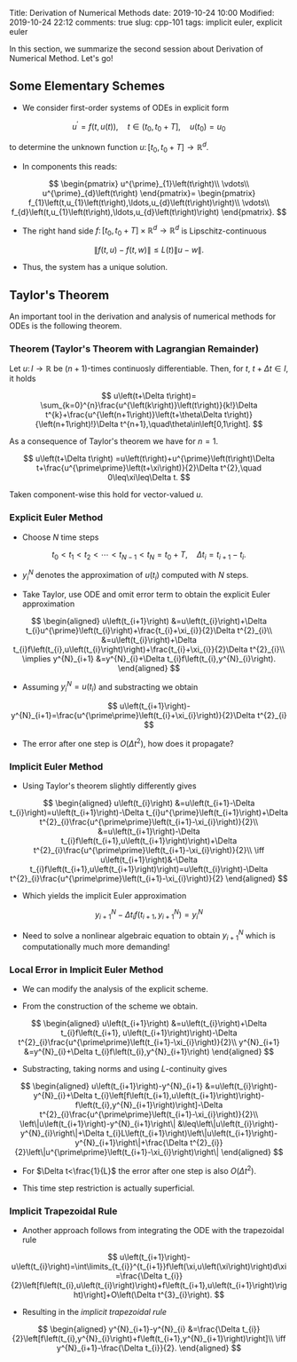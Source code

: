 Title: Derivation of Numerical Methods
date: 2019-10-24 10:00
Modified: 2019-10-24 22:12
comments: true
slug: cpp-101
tags: implicit euler, explicit euler

<!-- PELICAN_BEGIN_SUMMARY -->
In this section, we summarize the second session about Derivation of Numerical Method. Let's go!
<!-- PELICAN_END_SUMMARY -->

## Some Elementary Schemes

* We consider first-order systems of ODEs in explicit form

$$
u^{\prime}=f\left(t,u\left(t\right)\right),\quad
t\in\left(t_{0},t_{0}+T\right],\quad
u\left(t_{0}\right)=u_{0}\tag{11}
$$

to determine the unknown function $u\colon\left[t_{0},t_{0}+T\right]\rightarrow\mathbb{R}^{d}$.

* In components this reads:

$$
\begin{pmatrix}
u^{\prime}_{1}\left(t\right)\\
\vdots\\
u^{\prime}_{d}\left(t\right)
\end{pmatrix}=
\begin{pmatrix}
f_{1}\left(t,u_{1}\left(t\right),\ldots,u_{d}\left(t\right)\right)\\
\vdots\\
f_{d}\left(t,u_{1}\left(t\right),\ldots,u_{d}\left(t\right)\right)
\end{pmatrix}.
$$

* The right hand side $f\colon\left[t_{0},t_{0}+T\right]\times\mathbb{R}^{d}\rightarrow\mathbb{R}^d$ is Lipschitz-continuous

$$
\left\|f\left(t,u\right)-f\left(t,w\right)\right\|\leq L\left(t\right)\left\|u-w\right\|.
$$

* Thus, the system has a unique solution.

## Taylor's Theorem

An important tool in the derivation and analysis of numerical methods for ODEs is the following theorem.

### Theorem (Taylor's Theorem with Lagrangian Remainder)

Let $u\colon I\rightarrow\mathbb{R}$ be $\left(n+1\right)$-times continuosly differentiable. Then, for $t$, $t+\Delta t\in I$, it holds

$$
u\left(t+\Delta t\right)=
\sum_{k=0}^{n}\frac{u^{\left(k\right)}\left(t\right)}{k!}\Delta t^{k}+\frac{u^{\left(n+1\right)}\left(t+\theta\Delta t\right)}{\left(n+1\right)!}\Delta t^{n+1},\quad\theta\in\left[0,1\right].
$$

As a consequence of Taylor's theorem we have for $n=1$.

$$
u\left(t+\Delta t\right)
=u\left(t\right)+u^{\prime}\left(t\right)\Delta t+\frac{u^{\prime\prime}\left(t+\xi\right)}{2}\Delta t^{2},\quad
0\leq\xi\leq\Delta t.
$$

Taken component-wise this hold for vector-valued $u$.

### Explicit Euler Method

* Choose $N$ time steps

$$
t_{0}<t_{1}<t_{2}<\cdots<t_{N-1}<t_{N}
=t_{0}+T,\quad\Delta t_{i}=t_{i+1}-t_{i}.
$$

* $y^{N}_{i}$ denotes the approximation of $u\left(t_{i}\right)$ computed with $N$ steps.

* Take Taylor, use ODE and omit error term to obtain the explicit Euler approximation

$$
\begin{aligned}
u\left(t_{i+1}\right)
&=u\left(t_{i}\right)+\Delta t_{i}u^{\prime}\left(t_{i}\right)+\frac{t_{i}+\xi_{i}}{2}\Delta t^{2}_{i}\\
&=u\left(t_{i}\right)+\Delta t_{i}f\left(t_{i},u\left(t_{i}\right)\right)+\frac{t_{i}+\xi_{i}}{2}\Delta t^{2}_{i}\\
\implies y^{N}_{i+1}
&=y^{N}_{i}+\Delta t_{i}f\left(t_{i},y^{N}_{i}\right).
\end{aligned}
$$

* Assuming $y^{N}_{i}=u\left(t_{i}\right)$ and substracting we obtain

$$
u\left(t_{i+1}\right)-y^{N}_{i+1}=\frac{u^{\prime\prime}\left(t_{i}+\xi_{i}\right)}{2}\Delta t^{2}_{i}
$$

* The error after one step is $O\left(\Delta t^2\right)$, how does it propagate?

### Implicit Euler Method

* Using Taylor's theorem slightly differently gives

$$
\begin{aligned}
u\left(t_{i}\right)
&=u\left(t_{i+1}-\Delta t_{i}\right)=u\left(t_{i+1}\right)-\Delta t_{i}u^{\prime}\left(t_{i+1}\right)+\Delta t^{2}_{i}\frac{u^{\prime\prime}\left(t_{i+1}-\xi_{i}\right)}{2}\\
&=u\left(t_{i+1}\right)-\Delta t_{i}f\left(t_{i+1},u\left(t_{i+1}\right)\right)+\Delta t^{2}_{i}\frac{u^{\prime\prime}\left(t_{i+1}-\xi_{i}\right)}{2}\\
\iff u\left(t_{i+1}\right)&-\Delta t_{i}f\left(t_{i+1},u\left(t_{i+1}\right)\right)=u\left(t_{i}\right)-\Delta t^{2}_{i}\frac{u^{\prime\prime}\left(t_{i+1}-\xi_{i}\right)}{2}
\end{aligned}
$$

* Which yields the implicit Euler approximation

$$
y^{N}_{i+1}-\Delta t_{i}f\left(t_{i+1},y^{N}_{i+1}\right)=y^{N}_{i}\tag{12}
$$

* Need to solve a nonlinear algebraic equation to obtain $y^{N}_{i+1}$ which is computationally much more demanding!


### Local Error in Implicit Euler Method

* We can modify the analysis of the explicit scheme.

* From the construction of the scheme we obtain.

$$
\begin{aligned}
u\left(t_{i+1}\right)
&=u\left(t_{i}\right)+\Delta t_{i}f\left(t_{i+1}, u\left(t_{i+1}\right)\right)-\Delta t^{2}_{i}\frac{u^{\prime\prime}\left(t_{i+1}-\xi_{i}\right)}{2}\\
y^{N}_{i+1}
&=y^{N}_{i}+\Delta t_{i}f\left(t_{i},y^{N}_{i+1}\right)
\end{aligned}
$$

* Substracting, taking norms and using $L$-continuity gives

$$
\begin{aligned}
u\left(t_{i+1}\right)-y^{N}_{i+1}
&=u\left(t_{i}\right)-y^{N}_{i}+\Delta t_{i}\left[f\left(t_{i+1},u\left(t_{i+1}\right)\right)-f\left(t_{i},y^{N}_{i+1}\right)\right]-\Delta t^{2}_{i}\frac{u^{\prime\prime}\left(t_{i+1}-\xi_{i}\right)}{2}\\
\left\|u\left(t_{i+1}\right)-y^{N}_{i+1}\right\|
&\leq\left\|u\left(t_{i}\right)-y^{N}_{i}\right\|+\Delta t_{i}L\left(t_{i+1}\right)\left\|u\left(t_{i+1}\right)-y^{N}_{i+1}\right\|+\frac{\Delta t^{2}_{i}}{2}\left\|u^{\prime\prime}\left(t_{i+1}-\xi_{i}\right)\right\|
\end{aligned}
$$

* For $\Delta t<\frac{1}{L}$ the error after one step is also $O\left(\Delta t^2\right)$.

* This time step restriction is actually superficial.

### Implicit Trapezoidal Rule

* Another approach follows from integrating the ODE with the trapezoidal rule

$$
u\left(t_{i+1}\right)-u\left(t_{i}\right)=\int\limits_{t_{i}}^{t_{i+1}}f\left(\xi,u\left(\xi\right)\right)d\xi=\frac{\Delta t_{i}}{2}\left[f\left(t_{i},u\left(t_{i}\right)\right)+f\left(t_{i+1},u\left(t_{i+1}\right)\right)\right]+O\left(\Delta t^{3}_{i}\right).
$$

* Resulting in the *implicit trapezoidal rule*

$$
\begin{aligned}
y^{N}_{i+1}-y^{N}_{i}
&=\frac{\Delta t_{i}}{2}\left[f\left(t_{i},y^{N}_{i}\right)+f\left(t_{i+1},y^{N}_{i+1}\right)\right]\\
\iff y^{N}_{i+1}-\frac{\Delta t_{i}}{2}.
\end{aligned}
$$